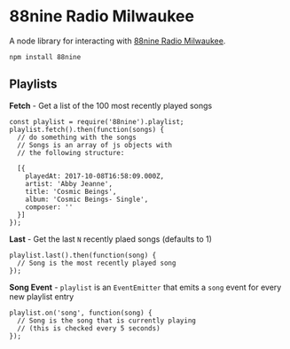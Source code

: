 88nine Radio Milwaukee
=======================

A node library for interacting with [88nine Radio Milwaukee](http://radiomilwaukee.org).

```
npm install 88nine
```

## Playlists

**Fetch** - Get a list of the 100 most recently played songs 

```
const playlist = require('88nine').playlist;
playlist.fetch().then(function(songs) {
  // do something with the songs
  // Songs is an array of js objects with 
  // the following structure:

  [{ 
    playedAt: 2017-10-08T16:58:09.000Z,
    artist: 'Abby Jeanne',
    title: 'Cosmic Beings',
    album: 'Cosmic Beings- Single',
    composer: '' 
  }]
});
```

**Last** - Get the last `N` recently plaed songs (defaults to 1)

```
playlist.last().then(function(song) {
  // Song is the most recently played song
});
```

**Song Event** - `playlist` is an `EventEmitter` that emits a `song` event for every new playlist entry

```
playlist.on('song', function(song) {
  // Song is the song that is currently playing
  // (this is checked every 5 seconds)
});
```
